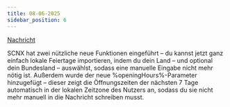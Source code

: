 ```yaml
---
title: 08-06-2025
sidebar_position: 6
---
```

[Nachricht](https://discord.com/channels/489786377261678592/916460015815127081/1381284482929135628)


SCNX hat zwei nützliche neue Funktionen eingeführt – du kannst jetzt ganz einfach lokale Feiertage importieren, indem du dein Land – und optional dein Bundesland – auswählst, sodass eine manuelle Eingabe nicht mehr nötig ist. Außerdem wurde der neue %openingHours%-Parameter hinzugefügt – dieser zeigt die Öffnungszeiten der nächsten 7 Tage automatisch in der lokalen Zeitzone des Nutzers an, sodass du sie nicht mehr manuell in die Nachricht schreiben musst.